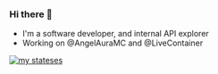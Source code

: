 ### Hi there 👋
- I'm a software developer, and internal API explorer
- Working on @AngelAuraMC and @LiveContainer

[![my stateses](https://github-readme-stats.vercel.app/api?username=khanhduytran0)](https://github.com/anuraghazra/github-readme-stats)

<!--
**khanhduytran0/khanhduytran0** is a ✨ _special_ ✨ repository because its `README.md` (this file) appears on your GitHub profile.

Here are some ideas to get you started:

- 🔭 I’m currently working on ...
- 🌱 I’m currently learning ...
- 👯 I’m looking to collaborate on ...
- 🤔 I’m looking for help with ...
- 💬 Ask me about ...
- 📫 How to reach me: ...
- 😄 Pronouns: ...
- ⚡ Fun fact: ...
-->
